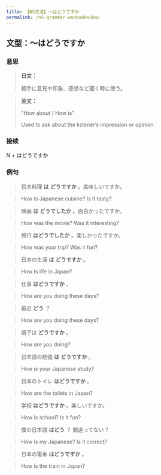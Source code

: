 ```yaml
---
title: 【N5文法】〜はどうですか
permalink: /n5-grammar-wadoudesuka/
---
```


## 文型：〜はどうですか

### 意思

> **日文：**
> 
> 相手に意見や印象、感想など聞く時に使う。


> **英文：**
> 
> "How about / How is"
> 
> Used to ask about the listener’s impression or opinion.


### 接续

N + はどうですか

### 例句

> 日本料理 **は** **どうですか** 。美味しいですか。

> How is Japanese cuisine? Is it tasty?

> 映画 **は** **どうでしたか** 。面白かったですか。

> How was the movie? Was it interesting?

> 旅行 **はどうでしたか** 。楽しかったですか。

> How was your trip? Was it fun?

> 日本の生活 **は** **どうですか** 。

> How is life in Japan?

> 仕事 **はどうですか** 。

> How are you doing these days?

> 最近 **どう** ？

> How are you doing these days?

> 調子は **どうですか** 。

> How are you doing?

> 日本語の勉強 **は** **どうですか** 。

> How is your Japanese study?

> 日本のトイレ **はどうですか** 。

> How are the toilets in Japan?

> 学校 **はどうですか** 。楽しいですか。

> How is school? Is it fun?

> 僕の日本語 **はどう** ？ 間違ってない？

> How is my Japanese? Is it correct?

> 日本の電車 **はどうですか** 。

> How is the train in Japan?

